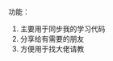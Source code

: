 <template>
    <div>
        <h1>😊这是一个Vue学习仓库</h1>
    </div>
</template>

功能：
1. 主要用于同步我的学习代码
2. 分享给有需要的朋友
3. 方便用于找大佬请教



